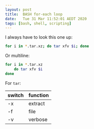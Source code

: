 ```yaml
---
layout: post
title:  BASH for-each loop
date:   Tue 31 Mar 11:52:01 AEDT 2020
tags: [bash, shell, scripting]
---
```

I always have to look this one up:

```sh
for i in *.tar.xz; do tar xfv $i; done
```

Or multiline:

```sh
for i in *.tar.xz
    do tar xfv $i
done
```

For `tar`:

| switch | function |
|--------|----------|
| -x     | extract  |
| -f     | file     |
| -v     | verbose  |


